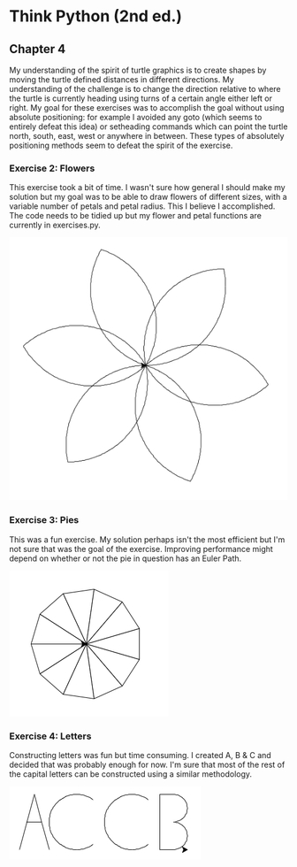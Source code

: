 # Think Python (2nd ed.)
## Chapter 4
My understanding of the spirit of turtle graphics is to create shapes by moving the turtle defined distances in different directions. My understanding of the challenge is to change the direction relative to where the turtle is currently heading using turns of a certain angle either left or right. My goal for these exercises was to accomplish the goal without using absolute positioning: for example I avoided any goto (which seems to entirely defeat this idea) or setheading commands which can point the turtle north, south, east, west or anywhere in between. These types of absolutely positioning methods seem to defeat the spirit of the exercise. 

### Exercise 2: Flowers
This exercise took a bit of time. I wasn't sure how general I should make my solution but my goal was to be able to draw flowers of different sizes, with a variable number of petals and petal radius. This I believe I accomplished. The code needs to be tidied up but my flower and petal functions are currently in exercises.py. 

![6 Petal Flower](img/6_petal_flower.png?raw=true "6 Petal Flower")

### Exercise 3: Pies
This was a fun exercise. My solution perhaps isn't the most efficient but I'm not sure that was the goal of the exercise. Improving performance might depend on whether or not the pie in question has an Euler Path. 

![11 Slice Pie](img/pie_11.png?raw=true "11 Slice Pie")

### Exercise 4: Letters
Constructing letters was fun but time consuming. I created A, B & C and decided that was probably enough for now. I'm sure that most of the rest of the capital letters can be constructed using a similar methodology. 

![ACCB](img/turtle_letters.png?raw=true "A B C")

